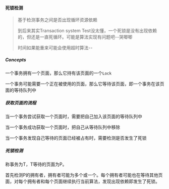 #### 死锁检测

> 基于检测事务之间是否出现循环资源依赖
>
> 到后来其实Transaction system Test没太懂，一个死锁是没有出现依赖的，但还是一直死循环。可能是算法实现有问题吧--哭唧唧
>
> 时间如果能重来可能会使用超时算法--

##### Concepts

一个事务拥有一个页面，那么它持有该页面的一个`Lock`

一个事务可能需要一个正在被使用的页面，那么它等待该页面，即一个事务在该页面的等待队列中

##### 获取页面的流程

当一个事务尝试获取一个页面时，需要把自己加入该页面的等待队列中

当一个事务成功获取一个页面时，把自己从等待队列中移除

当一个事务发现自己等待的页面已经被占有时，需要检测是否发生了死锁

##### 死锁检测

称事务为T，T等待的页面为P。

首先检测P的拥有者，拥有者可能为多个或一个。每个拥有者可能也在等待其他页面，对每个拥有者和每个页面继续执行当前算法，发现出现依赖即发生了死锁。

